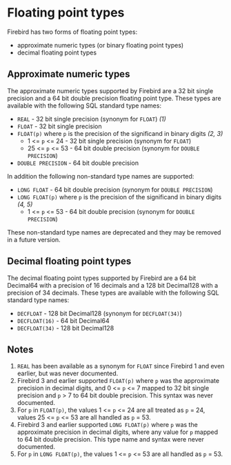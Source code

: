 # Floating point types

Firebird has two forms of floating point types:

- approximate numeric types (or binary floating point types)
- decimal floating point types

## Approximate numeric types

The approximate numeric types supported by Firebird are a 32 bit single 
precision and a 64 bit double precision floating point type. These types are
available with the following SQL standard type names:

- `REAL` - 32 bit single precision (synonym for `FLOAT`) _(1)_
- `FLOAT` - 32 bit single precision
- `FLOAT(p)` where `p` is the precision of the significand in binary digits _(2, 3)_
	- 1 <= `p` <= 24 - 32 bit single precision (synonym for `FLOAT`)
	- 25 <= `p` <= 53 - 64 bit double precision (synonym for `DOUBLE PRECISION`)
- `DOUBLE PRECISION` - 64 bit double precision

In addition the following non-standard type names are supported:

- `LONG FLOAT` - 64 bit double precision (synonym for `DOUBLE PRECISION`)
- `LONG FLOAT(p)` where `p` is the precision of the significand in binary digits _(4, 5)_
	- 1 <= `p` <= 53 - 64 bit double precision (synonym for `DOUBLE PRECISION`)

These non-standard type names are deprecated and they may be removed in a future 
version.

## Decimal floating point types

The decimal floating point types supported by Firebird are a 64 bit Decimal64
with a precision of 16 decimals and a 128 bit Decimal128 with a precision of
34 decimals. These types are available with the following SQL standard type 
names:

- `DECFLOAT` - 128 bit Decimal128 (synonym for `DECFLOAT(34)`)
- `DECFLOAT(16)` - 64 bit Decimal64
- `DECFLOAT(34)` - 128 bit Decimal128

## Notes

1. `REAL` has been available as a synonym for `FLOAT` since Firebird 1 and even 
earlier, but was never documented.
2. Firebird 3 and earlier supported `FLOAT(p)` where `p` was the 
approximate precision in decimal digits, and 0 <= `p` <= 7 mapped to 32 bit 
single precision and `p` > 7 to 64 bit double precision. This syntax was never 
documented.
3. For `p` in `FLOAT(p)`, the values 1 <= `p` <= 24 are all treated as 
`p` = 24, values 25 <= `p` <= 53 are all handled as `p` = 53.
4. Firebird 3 and earlier supported `LONG FLOAT(p)` where `p` was the 
approximate precision in decimal digits, where any value for `p` mapped to 
64 bit double precision. This type name and syntax were never documented.
3. For `p` in `LONG FLOAT(p)`, the values 1 <= `p` <= 53 are all handled as 
`p` = 53.
